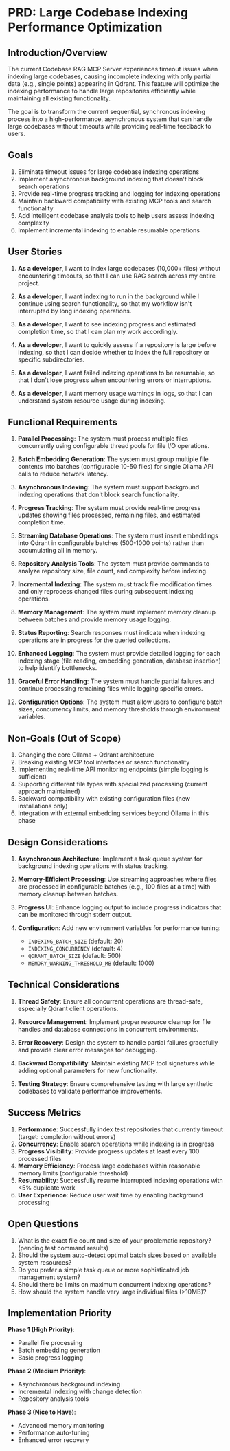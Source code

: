# PRD: Large Codebase Indexing Performance Optimization

## Introduction/Overview

The current Codebase RAG MCP Server experiences timeout issues when indexing large codebases, causing incomplete indexing with only partial data (e.g., single points) appearing in Qdrant. This feature will optimize the indexing performance to handle large repositories efficiently while maintaining all existing functionality.

The goal is to transform the current sequential, synchronous indexing process into a high-performance, asynchronous system that can handle large codebases without timeouts while providing real-time feedback to users.

## Goals

1. Eliminate timeout issues for large codebase indexing operations
2. Implement asynchronous background indexing that doesn't block search operations
3. Provide real-time progress tracking and logging for indexing operations
4. Maintain backward compatibility with existing MCP tools and search functionality
5. Add intelligent codebase analysis tools to help users assess indexing complexity
6. Implement incremental indexing to enable resumable operations

## User Stories

1. **As a developer**, I want to index large codebases (10,000+ files) without encountering timeouts, so that I can use RAG search across my entire project.

2. **As a developer**, I want indexing to run in the background while I continue using search functionality, so that my workflow isn't interrupted by long indexing operations.

3. **As a developer**, I want to see indexing progress and estimated completion time, so that I can plan my work accordingly.

4. **As a developer**, I want to quickly assess if a repository is large before indexing, so that I can decide whether to index the full repository or specific subdirectories.

5. **As a developer**, I want failed indexing operations to be resumable, so that I don't lose progress when encountering errors or interruptions.

6. **As a developer**, I want memory usage warnings in logs, so that I can understand system resource usage during indexing.

## Functional Requirements

1. **Parallel Processing**: The system must process multiple files concurrently using configurable thread pools for file I/O operations.

2. **Batch Embedding Generation**: The system must group multiple file contents into batches (configurable 10-50 files) for single Ollama API calls to reduce network latency.

3. **Asynchronous Indexing**: The system must support background indexing operations that don't block search functionality.

4. **Progress Tracking**: The system must provide real-time progress updates showing files processed, remaining files, and estimated completion time.

5. **Streaming Database Operations**: The system must insert embeddings into Qdrant in configurable batches (500-1000 points) rather than accumulating all in memory.

6. **Repository Analysis Tools**: The system must provide commands to analyze repository size, file count, and complexity before indexing.

7. **Incremental Indexing**: The system must track file modification times and only reprocess changed files during subsequent indexing operations.

8. **Memory Management**: The system must implement memory cleanup between batches and provide memory usage logging.

9. **Status Reporting**: Search responses must indicate when indexing operations are in progress for the queried collections.

10. **Enhanced Logging**: The system must provide detailed logging for each indexing stage (file reading, embedding generation, database insertion) to help identify bottlenecks.

11. **Graceful Error Handling**: The system must handle partial failures and continue processing remaining files while logging specific errors.

12. **Configuration Options**: The system must allow users to configure batch sizes, concurrency limits, and memory thresholds through environment variables.

## Non-Goals (Out of Scope)

1. Changing the core Ollama + Qdrant architecture
2. Breaking existing MCP tool interfaces or search functionality
3. Implementing real-time API monitoring endpoints (simple logging is sufficient)
4. Supporting different file types with specialized processing (current approach maintained)
5. Backward compatibility with existing configuration files (new installations only)
6. Integration with external embedding services beyond Ollama in this phase

## Design Considerations

1. **Asynchronous Architecture**: Implement a task queue system for background indexing operations with status tracking.

2. **Memory-Efficient Processing**: Use streaming approaches where files are processed in configurable batches (e.g., 100 files at a time) with memory cleanup between batches.

3. **Progress UI**: Enhance logging output to include progress indicators that can be monitored through stderr output.

4. **Configuration**: Add new environment variables for performance tuning:
   - `INDEXING_BATCH_SIZE` (default: 20)
   - `INDEXING_CONCURRENCY` (default: 4)
   - `QDRANT_BATCH_SIZE` (default: 500)
   - `MEMORY_WARNING_THRESHOLD_MB` (default: 1000)

## Technical Considerations

1. **Thread Safety**: Ensure all concurrent operations are thread-safe, especially Qdrant client operations.

2. **Resource Management**: Implement proper resource cleanup for file handles and database connections in concurrent environments.

3. **Error Recovery**: Design the system to handle partial failures gracefully and provide clear error messages for debugging.

4. **Backward Compatibility**: Maintain existing MCP tool signatures while adding optional parameters for new functionality.

5. **Testing Strategy**: Ensure comprehensive testing with large synthetic codebases to validate performance improvements.

## Success Metrics

1. **Performance**: Successfully index test repositories that currently timeout (target: completion without errors)
2. **Concurrency**: Enable search operations while indexing is in progress
3. **Progress Visibility**: Provide progress updates at least every 100 processed files
4. **Memory Efficiency**: Process large codebases within reasonable memory limits (configurable threshold)
5. **Resumability**: Successfully resume interrupted indexing operations with <5% duplicate work
6. **User Experience**: Reduce user wait time by enabling background processing

## Open Questions

1. What is the exact file count and size of your problematic repository? (pending test command results)
2. Should the system auto-detect optimal batch sizes based on available system resources?
3. Do you prefer a simple task queue or more sophisticated job management system?
4. Should there be limits on maximum concurrent indexing operations?
5. How should the system handle very large individual files (>10MB)?

## Implementation Priority

**Phase 1 (High Priority)**:
- Parallel file processing
- Batch embedding generation
- Basic progress logging

**Phase 2 (Medium Priority)**:
- Asynchronous background indexing
- Incremental indexing with change detection
- Repository analysis tools

**Phase 3 (Nice to Have)**:
- Advanced memory monitoring
- Performance auto-tuning
- Enhanced error recovery
